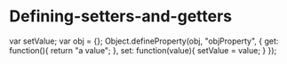 # Defining-setters-and-getters

var setValue;
var obj = {};
Object.defineProperty(obj, "objProperty", {
 get: function(){
 return "a value";
 },
 set: function(value){
 setValue = value;
 }
});
